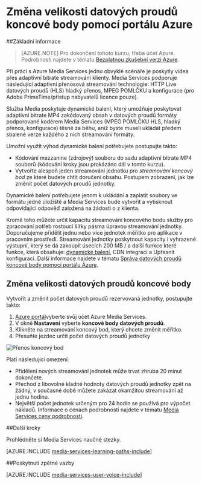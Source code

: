 <properties
    pageTitle=" Měřítko streamování koncové body pomocí portálu Azure | Microsoft Azure"
    description="Tento kurz vás provede jednotlivými kroky nastavení velikosti datových proudů koncové body pomocí portálu Azure."
    services="media-services"
    documentationCenter=""
    authors="Juliako"
    manager="erikre"
    editor=""/>

<tags
    ms.service="media-services"
    ms.workload="media"
    ms.tgt_pltfrm="na"
    ms.devlang="na"
    ms.topic="article"
    ms.date="10/24/2016"
    ms.author="juliako"/>


# <a name="scale-streaming-endpoints-with-the-azure-portal"></a>Změna velikosti datových proudů koncové body pomocí portálu Azure

##<a name="overview"></a>Základní informace

> [AZURE.NOTE] Pro dokončení tohoto kurzu, třeba účet Azure. Podrobnosti najdete v tématu [Bezplatnou zkušební verzi Azure](https://azure.microsoft.com/pricing/free-trial/). 

Při práci s Azure Media Services jednu obvyklé scénáře je poskytly videa přes adaptivní bitrate streamování klienty. Media Services podporuje následující adaptivní přenosová streamování technologie: HTTP Live datových proudů (HLS) hladký přenos, MPEG POMLČKU a konfigurace (pro Adobe PrimeTime/přístup nabyvatelů licence pouze).

Služba Media poskytuje dynamické balení, který umožňuje poskytovat adaptivní bitrate MP4 zakódovaný obsah v datových proudů formáty podporované kodérem Media Services (MPEG POMLČKU HLS, hladký přenos, konfigurace) těsně za běhu, aniž byste museli ukládat předem sbalené verze každého z nich streamování formáty.

Umožní využít výhod dynamické balení potřebujete postupujte takto:

- Kódování mezzanine (zdrojový) souboru do sadu adaptivní bitrate MP4 souborů (kódování kroky jsou prokázáno dál v tomto kurzu).  
- Vytvořte alespoň jeden streamování jednotku pro *streamování koncový bod* ze které budete chtít doručení obsahu. Postupem zobrazení, jak lze změnit počet datových proudů jednotky.

Dynamické balení potřebujete jenom k ukládání a zaplatit soubory ve formátu jedné úložiště a Media Services bude vytvořit a vytisknout odpovídající odpověď založená na žádosti o z klienta.

Kromě toho můžete určit kapacitu streamování koncového bodu služby pro zpracování potřeb rostoucí šířky pásma úpravou streamování jednotky. Doporučujeme přidělit jednu nebo více jednotek měřítko pro aplikace v pracovním prostředí. Streamování jednotky poskytnout kapacity i vyhrazené výstupní, který se dá zakoupit úsecích 200 MB / a další funkce které funkce, která obsahuje: [dynamické balení](media-services-dynamic-packaging-overview.md), CDN integraci a Upřesnit konfiguraci. Další informace najdete v tématu [Správa datových proudů koncové body pomocí portálu Azure](media-services-portal-manage-streaming-endpoints.md).

## <a name="scale-streaming-endpoints"></a>Změna velikosti datových proudů koncové body

Vytvořit a změnit počet datových proudů rezervovaná jednotky, postupujte takto:

1. [Azure portál](https://portal.azure.com/)vyberte svůj účet Azure Media Services.
2. V okně **Nastavení** vyberte **koncové body datových proudů**.
3. Klikněte na streamování koncový bod, který chcete změnit měřítko. 
4. Přesuňte jezdec určit počet datových proudů jednotky
 
![Přenos koncový bod](./media/media-services-portal-manage-streaming-endpoints/media-services-manage-streaming-endpoints3.png)

Platí následující omezení:

- Přidělení nových streamování jednotek může trvat zhruba 20 minut dokončete. 
- Přechod z libovolné kladné hodnoty datových proudů jednotky zpět na žádný, v současné době můžete zakázat okamžitou streamování až jednu hodinu.
- Největší počet jednotek určeným pro 24 hodin se používá pro výpočet nákladů. Informace o cenách podrobnosti najdete v tématu [Media Services ceny podrobnosti](http://go.microsoft.com/fwlink/?LinkId=275107).

##<a name="next-steps"></a>Další kroky

Prohlédněte si Media Services naučné stezky.

[AZURE.INCLUDE [media-services-learning-paths-include](../../includes/media-services-learning-paths-include.md)]

##<a name="provide-feedback"></a>Poskytnutí zpětné vazby

[AZURE.INCLUDE [media-services-user-voice-include](../../includes/media-services-user-voice-include.md)]



